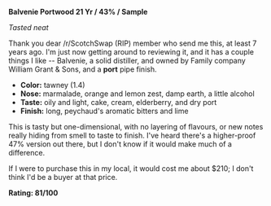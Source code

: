 **Balvenie Portwood 21 Yr / 43% / Sample**

*Tasted neat*

Thank you dear /r/ScotchSwap (RIP) member who send me this, at least 7 years ago.  I'm just now getting around to reviewing it, and it has a couple things I like -- Balvenie, a solid distiller, and owned by Family company William Grant & Sons, and a **port** pipe finish. 

* **Color:** tawney (1.4)
* **Nose:** marmalade, orange and lemon zest, damp earth, a little alcohol
* **Taste:** oily and light, cake, cream, elderberry, and dry port 
* **Finish:** long, peychaud's aromatic bitters and lime

This is tasty but one-dimensional, with no layering of flavours, or new notes really hiding from smell to taste to finish.  I've heard there's a higher-proof 47% version out there, but I don't know if it would make much of a difference.

If I were to purchase this in my local, it would cost me about $210; I don't think I'd be a buyer at that price.

**Rating: 81/100**